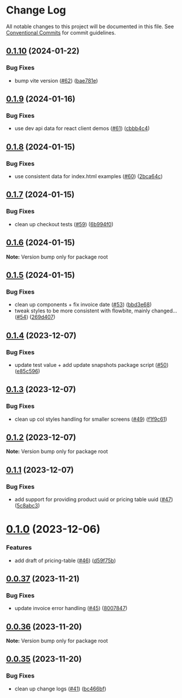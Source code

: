 # Change Log

All notable changes to this project will be documented in this file.
See [Conventional Commits](https://conventionalcommits.org) for commit guidelines.

## [0.1.10](https://github.com/Salable/salable-web-components-stenciljs/compare/v0.1.9...v0.1.10) (2024-01-22)


### Bug Fixes

* bump vite version ([#62](https://github.com/Salable/salable-web-components-stenciljs/issues/62)) ([bae781e](https://github.com/Salable/salable-web-components-stenciljs/commit/bae781e37f0f41fe2d73c0c293865420bdc4c1e1))





## [0.1.9](https://github.com/Salable/salable-web-components-stenciljs/compare/v0.1.8...v0.1.9) (2024-01-16)


### Bug Fixes

* use dev api data for react client demos ([#61](https://github.com/Salable/salable-web-components-stenciljs/issues/61)) ([cbbb4c4](https://github.com/Salable/salable-web-components-stenciljs/commit/cbbb4c42fc5b35a532e3935ab7bd81adc95caa10))





## [0.1.8](https://github.com/Salable/salable-web-components-stenciljs/compare/v0.1.7...v0.1.8) (2024-01-15)


### Bug Fixes

* use consistent data for index.html examples ([#60](https://github.com/Salable/salable-web-components-stenciljs/issues/60)) ([2bca64c](https://github.com/Salable/salable-web-components-stenciljs/commit/2bca64c3c18bd1c19c9f4b8f5072f5723569f0c3))





## [0.1.7](https://github.com/Salable/salable-web-components-stenciljs/compare/v0.1.6...v0.1.7) (2024-01-15)


### Bug Fixes

* clean up checkout tests ([#59](https://github.com/Salable/salable-web-components-stenciljs/issues/59)) ([6b994f0](https://github.com/Salable/salable-web-components-stenciljs/commit/6b994f095f1152818188276ae4fad5d5bcf02c20))





## [0.1.6](https://github.com/Salable/salable-web-components-stenciljs/compare/v0.1.5...v0.1.6) (2024-01-15)

**Note:** Version bump only for package root





## [0.1.5](https://github.com/Salable/salable-web-components-stenciljs/compare/v0.1.4...v0.1.5) (2024-01-15)


### Bug Fixes

* clean up components + fix invoice date ([#53](https://github.com/Salable/salable-web-components-stenciljs/issues/53)) ([bbd3e68](https://github.com/Salable/salable-web-components-stenciljs/commit/bbd3e68e8ec6727819e0c4e9301aa9a63ec7c4db))
* tweak styles to be more consistent with flowbite, mainly changed… ([#54](https://github.com/Salable/salable-web-components-stenciljs/issues/54)) ([269d407](https://github.com/Salable/salable-web-components-stenciljs/commit/269d40783554af14cdde75ced06339ed1c2aaa2a))





## [0.1.4](https://github.com/Salable/salable-web-components-stenciljs/compare/v0.1.3...v0.1.4) (2023-12-07)


### Bug Fixes

* update test value + add update snapshots package script ([#50](https://github.com/Salable/salable-web-components-stenciljs/issues/50)) ([e85c596](https://github.com/Salable/salable-web-components-stenciljs/commit/e85c596806dc12f91048c5627ca5ff30bc9f3ff3))





## [0.1.3](https://github.com/Salable/salable-web-components-stenciljs/compare/v0.1.2...v0.1.3) (2023-12-07)


### Bug Fixes

* clean up col styles handling for smaller screens ([#49](https://github.com/Salable/salable-web-components-stenciljs/issues/49)) ([f1f9c61](https://github.com/Salable/salable-web-components-stenciljs/commit/f1f9c61bf6dc85702fb406025db0804c69b49718))





## [0.1.2](https://github.com/Salable/salable-web-components-stenciljs/compare/v0.1.1...v0.1.2) (2023-12-07)

**Note:** Version bump only for package root





## [0.1.1](https://github.com/Salable/salable-web-components-stenciljs/compare/v0.1.0...v0.1.1) (2023-12-07)


### Bug Fixes

* add support for providing product uuid or pricing table uuid ([#47](https://github.com/Salable/salable-web-components-stenciljs/issues/47)) ([5c8abc3](https://github.com/Salable/salable-web-components-stenciljs/commit/5c8abc37444a9b87a8ad9cdc41b8038721551600))





# [0.1.0](https://github.com/Salable/salable-web-components-stenciljs/compare/v0.0.37...v0.1.0) (2023-12-06)


### Features

* add draft of pricing-table ([#46](https://github.com/Salable/salable-web-components-stenciljs/issues/46)) ([d59f75b](https://github.com/Salable/salable-web-components-stenciljs/commit/d59f75baeb1c30aba46a77bd43278dfc74a8f78a))





## [0.0.37](https://github.com/Salable/salable-web-components-stenciljs/compare/v0.0.36...v0.0.37) (2023-11-21)


### Bug Fixes

* update invoice error handling ([#45](https://github.com/Salable/salable-web-components-stenciljs/issues/45)) ([8007847](https://github.com/Salable/salable-web-components-stenciljs/commit/8007847a5e121d77d0dda2ee5bbf96e66903ed05))





## [0.0.36](https://github.com/Salable/salable-web-components-stenciljs/compare/v0.0.35...v0.0.36) (2023-11-20)

**Note:** Version bump only for package root





## [0.0.35](https://github.com/Salable/salable-web-components-stenciljs/compare/v0.0.34...v0.0.35) (2023-11-20)


### Bug Fixes

* clean up change logs ([#41](https://github.com/Salable/salable-web-components-stenciljs/issues/41)) ([bc466bf](https://github.com/Salable/salable-web-components-stenciljs/commit/bc466bf78b34629681c787e33c60eaedba7d27ee))
